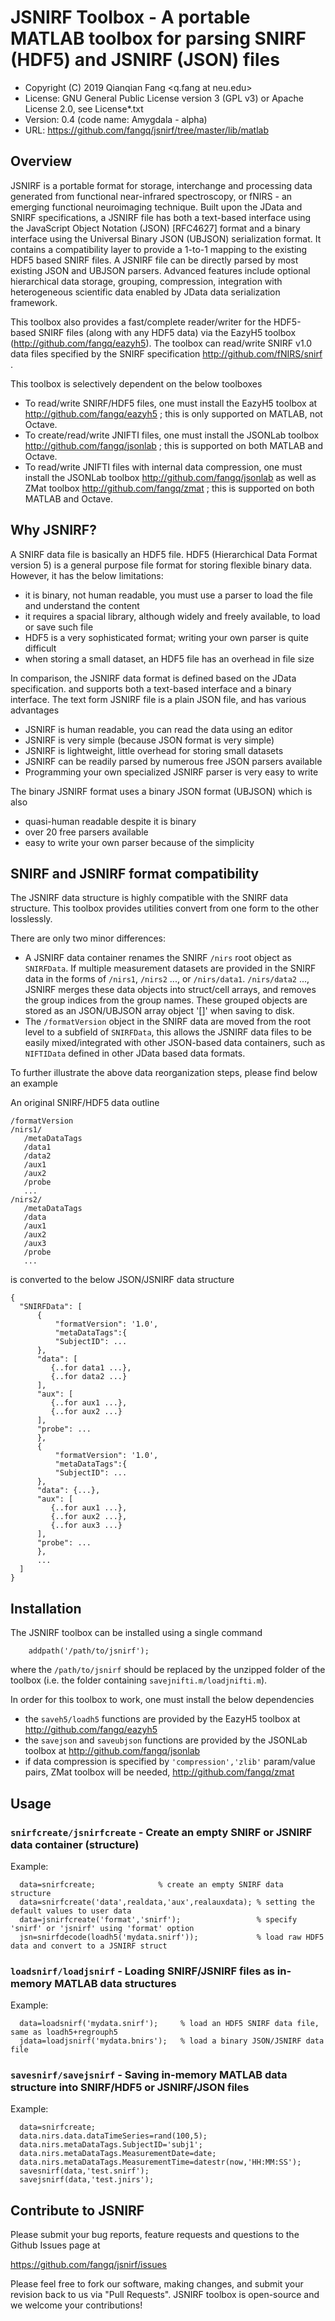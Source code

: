 # JSNIRF Toolbox - A portable MATLAB toolbox for parsing SNIRF (HDF5) and JSNIRF (JSON) files

* Copyright (C) 2019  Qianqian Fang <q.fang at neu.edu>
* License: GNU General Public License version 3 (GPL v3) or Apache License 2.0, see License*.txt
* Version: 0.4 (code name: Amygdala - alpha)
* URL: https://github.com/fangq/jsnirf/tree/master/lib/matlab

## Overview

JSNIRF is a portable format for storage, interchange and processing data generated 
from functional near-infrared spectroscopy, or fNIRS - an emerging functional neuroimaging 
technique. Built upon the JData and SNIRF specifications, a JSNIRF file has both a 
text-based interface using the JavaScript Object Notation (JSON) [RFC4627] format 
and a binary interface using the Universal Binary JSON (UBJSON) serialization format. 
It contains a compatibility layer to provide a 1-to-1 mapping to the existing 
HDF5 based SNIRF files. A JSNIRF file can be directly parsed by most existing 
JSON and UBJSON parsers. Advanced features include optional hierarchical data 
storage, grouping, compression, integration with heterogeneous scientific data 
enabled by JData data serialization framework.

This toolbox also provides a fast/complete reader/writer for the HDF5-based SNIRF
files (along with any HDF5 data) via the EazyH5 toolbox 
(http://github.com/fangq/eazyh5). The toolbox can read/write SNIRF v1.0 data
files specified by the SNIRF specification http://github.com/fNIRS/snirf .

This toolbox is selectively dependent on the below toolboxes
- To read/write SNIRF/HDF5 files, one must install the EazyH5 toolbox at 
  http://github.com/fangq/eazyh5 ; this is only supported on MATLAB, not Octave.
- To create/read/write JNIFTI files, one must install the JSONLab toolbox
  http://github.com/fangq/jsonlab ; this is supported on both MATLAB and Octave.
- To read/write JNIFTI files with internal data compression, one must install 
  the JSONLab toolbox http://github.com/fangq/jsonlab as well as ZMat toolbox
  http://github.com/fangq/zmat ; this is supported on both MATLAB and Octave.

## Why JSNIRF?

A SNIRF data file is basically an HDF5 file. HDF5 (Hierarchical Data Format version 5)
is a general purpose file format for storing flexible binary data. However, it has
the below limitations:

- it is binary, not human readable, you must use a parser to load the file
  and understand the content
- it requires a spacial library, although widely and freely available, to load
  or save such file
- HDF5 is a very sophisticated format; writing your own parser is quite difficult
- when storing a small dataset, an HDF5 file has an overhead in file size

In comparison, the JSNIRF data format is defined based on the JData specification.
and supports both a text-based interface and a binary interface. The text form
JSNIRF file is a plain JSON file, and has various advantages

- JSNIRF is human readable, you can read the data using an editor
- JSNIRF is very simple (because JSON format is very simple)
- JSNIRF is lightweight, little overhead for storing small datasets
- JSNIRF can be readily parsed by numerous free JSON parsers available
- Programming your own specialized JSNIRF parser is very easy to write

The binary JSNIRF format uses a binary JSON format (UBJSON) which is also
- quasi-human readable despite it is binary
- over 20 free parsers available
- easy to write your own parser because of the simplicity



## SNIRF and JSNIRF format compatibility

The JSNIRF data structure is highly compatible with the SNIRF data structure.
This toolbox provides utilities convert from one form to the other losslessly.

There are only two minor differences:
* A JSNIRF data container renames the SNIRF `/nirs` root object as `SNIRFData`.
  If multiple measurement datasets are provided in the SNIRF data in the forms of
  `/nirs1`, `/nirs2` ..., or `/nirs/data1`. `/nirs/data2` ..., JSNIRF merges these
  data objects into struct/cell arrays, and removes the group indices from the 
  group names. These grouped objects are stored as an JSON/UBJSON array object
  '[]' when saving to disk.
* The `/formatVersion` object in the SNIRF data are moved from the root level 
  to a subfield of `SNIRFData`, this allows the JSNIRF data files to be easily
  mixed/integrated with other JSON-based data containers, such as `NIFTIData`
  defined in other JData based data formats.

To further illustrate the above data reorganization steps, please find below
an example

An original SNIRF/HDF5 data outline
```
/formatVersion
/nirs1/
   /metaDataTags
   /data1
   /data2
   /aux1
   /aux2
   /probe
   ...
/nirs2/
   /metaDataTags
   /data
   /aux1
   /aux2
   /aux3
   /probe
   ...
```
is converted to the below JSON/JSNIRF data structure
```
{
  "SNIRFData": [
      {
          "formatVersion": '1.0',
          "metaDataTags":{
	      "SubjectID": ...
	  },
	  "data": [
	     {..for data1 ...},
	     {..for data2 ...}
	  ],
	  "aux": [
	     {..for aux1 ...},
	     {..for aux2 ...}
	  ],
	  "probe": ...
      },
      {
          "formatVersion": '1.0',
          "metaDataTags":{
	      "SubjectID": ...
	  },
	  "data": {...},
	  "aux": [
	     {..for aux1 ...},
	     {..for aux2 ...},
	     {..for aux3 ...}
	  ],
	  "probe": ...
      },
      ...
  ]
}
```

## Installation

The JSNIRF toolbox can be installed using a single command
```
    addpath('/path/to/jsnirf');
```
where the `/path/to/jsnirf` should be replaced by the unzipped folder
of the toolbox (i.e. the folder containing `savejnifti.m/loadjnifti.m`).

In order for this toolbox to work, one must install the below dependencies
- the `saveh5/loadh5` functions are provided by the EazyH5 toolbox at 
  http://github.com/fangq/eazyh5
- the `savejson` and `saveubjson` functions are provided by the JSONLab 
  toolbox at http://github.com/fangq/jsonlab 
- if data compression is specified by `'compression','zlib'` param/value 
  pairs, ZMat toolbox will be needed, http://github.com/fangq/zmat


## Usage

### `snirfcreate/jsnirfcreate` - Create an empty SNIRF or JSNIRF data container (structure)
Example:
```
  data=snirfcreate;              % create an empty SNIRF data structure
  data=snirfcreate('data',realdata,'aux',realauxdata); % setting the default values to user data
  data=jsnirfcreate('format','snirf');                 % specify 'snirf' or 'jsnirf' using 'format' option
  jsn=snirfdecode(loadh5('mydata.snirf'));             % load raw HDF5 data and convert to a JSNIRF struct
```
### `loadsnirf/loadjsnirf` - Loading SNIRF/JSNIRF files as in-memory MATLAB data structures
Example:
```
  data=loadsnirf('mydata.snirf');     % load an HDF5 SNIRF data file, same as loadh5+regrouph5
  jdata=loadjsnirf('mydata.bnirs');   % load a binary JSON/JSNIRF data file
```
### `savesnirf/savejsnirf` - Saving in-memory MATLAB data structure into SNIRF/HDF5 or JSNIRF/JSON files
Example:
```
  data=snirfcreate;
  data.nirs.data.dataTimeSeries=rand(100,5);
  data.nirs.metaDataTags.SubjectID='subj1';
  data.nirs.metaDataTags.MeasurementDate=date;
  data.nirs.metaDataTags.MeasurementTime=datestr(now,'HH:MM:SS');
  savesnirf(data,'test.snirf');
  savejsnirf(data,'test.jnirs');
```

## Contribute to JSNIRF

Please submit your bug reports, feature requests and questions to the Github Issues page at

https://github.com/fangq/jsnirf/issues

Please feel free to fork our software, making changes, and submit your revision back
to us via "Pull Requests". JSNIRF toolbox is open-source and we welcome your contributions!
